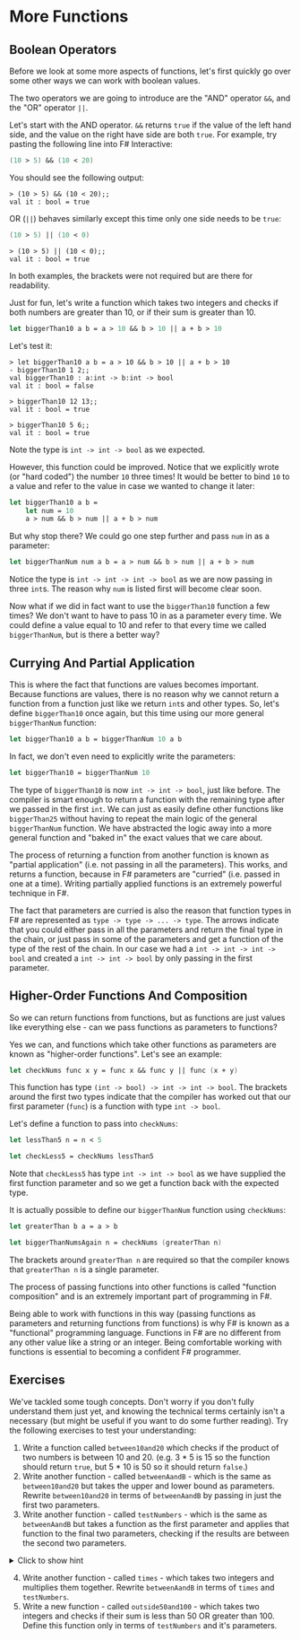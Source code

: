 # More Functions

## Boolean Operators

Before we look at some more aspects of functions, let's first quickly go over some other ways we can work with boolean values.

The two operators we are going to introduce are the "AND" operator `&&`, and the "OR" operator `||`.

Let's start with the AND operator. `&&` returns `true` if the value of the left hand side, and the value on the right have side are both `true`. For example, try pasting the following line into F# Interactive:
```fsharp
(10 > 5) && (10 < 20)
```
You should see the following output:
```
> (10 > 5) && (10 < 20);;
val it : bool = true
```
OR (`||`) behaves similarly except this time only one side needs to be `true`:
```fsharp
(10 > 5) || (10 < 0)
```
```
> (10 > 5) || (10 < 0);;
val it : bool = true
```
In both examples, the brackets were not required but are there for readability.

Just for fun, let's write a function which takes two integers and checks if both numbers are greater than 10, or if their sum is greater than 10.
```fsharp
let biggerThan10 a b = a > 10 && b > 10 || a + b > 10
```
Let's test it:
```
> let biggerThan10 a b = a > 10 && b > 10 || a + b > 10
- biggerThan10 1 2;;
val biggerThan10 : a:int -> b:int -> bool
val it : bool = false

> biggerThan10 12 13;;
val it : bool = true

> biggerThan10 5 6;;
val it : bool = true
```
Note the type is `int -> int -> bool` as we expected.

However, this function could be improved. Notice that we explicitly wrote (or "hard coded") the number `10` three times! It would be better to bind `10` to a value and refer to the value in case we wanted to change it later:
```fsharp
let biggerThan10 a b = 
    let num = 10
    a > num && b > num || a + b > num
```
But why stop there? We could go one step further and pass `num` in as a parameter:
```fsharp
let biggerThanNum num a b = a > num && b > num || a + b > num
```
Notice the type is `int -> int -> int -> bool` as we are now passing in three `int`s. The reason why `num` is listed first will become clear soon.

Now what if we did in fact want to use the `biggerThan10` function a few times? We don't want to have to pass 10 in as a parameter every time. We could define a value equal to 10 and refer to that every time we called `biggerThanNum`, but is there a better way?

## Currying And Partial Application

This is where the fact that functions are values becomes important. Because functions are values, there is no reason why we cannot return a function from a function just like we return `int`s and other types. So, let's define `biggerThan10` once again, but this time using our more general `biggerThanNum` function:
```fsharp
let biggerThan10 a b = biggerThanNum 10 a b
```
In fact, we don't even need to explicitly write the parameters:
```fsharp
let biggerThan10 = biggerThanNum 10
```
The type of `biggerThan10` is now `int -> int -> bool`, just like before. The compiler is smart enough to return a function with the remaining type after we passed in the first `int`. We can just as easily define other functions like `biggerThan25` without having to repeat the main logic of the general `biggerThanNum` function. We have abstracted the logic away into a more general function and "baked in" the exact values that we care about.

The process of returning a function from another function is known as "partial application" (i.e. not passing in all the parameters). This works, and returns a function, because in F# parameters are "curried" (i.e. passed in one at a time). Writing partially applied functions is an extremely powerful technique in F#.

The fact that parameters are curried is also the reason that function types in F# are represented as `type -> type -> ... -> type`. The arrows indicate that you could either pass in all the parameters and return the final type in the chain, or just pass in some of the parameters and get a function of the type of the rest of the chain. In our case we had a `int -> int -> int -> bool` and created a `int -> int -> bool` by only passing in the first parameter.

## Higher-Order Functions And Composition

So we can return functions from functions, but as functions are just values like everything else - can we pass functions as parameters to functions?

Yes we can, and functions which take other functions as parameters are known as "higher-order functions". Let's see an example:
```fsharp
let checkNums func x y = func x && func y || func (x + y)
```
This function has type `(int -> bool) -> int -> int -> bool`. The brackets around the first two types indicate that the compiler has worked out that our first parameter (`func`) is a function with type `int -> bool`.

Let's define a function to pass into `checkNums`:
```fsharp
let lessThan5 n = n < 5

let checkLess5 = checkNums lessThan5
```
Note that `checkLess5` has type `int -> int -> bool` as we have supplied the first function parameter and so we get a function back with the expected type.

It is actually possible to define our `biggerThanNum` function using `checkNums`:
```fsharp
let greaterThan b a = a > b

let biggerThanNumsAgain n = checkNums (greaterThan n)
```
The brackets around `greaterThan n` are required so that the compiler knows that `greaterThan n` is a single parameter.

The process of passing functions into other functions is called "function composition" and is an extremely important part of programming in F#.

Being able to work with functions in this way (passing functions as parameters and returning functions from functions) is why F# is known as a "functional" programming language. Functions in F# are no different from any other value like a string or an integer. Being comfortable working with functions is essential to becoming a confident F# programmer. 

## Exercises

We've tackled some tough concepts. Don't worry if you don't fully understand them just yet, and knowing the technical terms certainly isn't a necessary (but might be useful if you want to do some further reading). Try the following exercises to test your understanding:

1. Write a function called `between10and20` which checks if the product of two numbers is between 10 and 20. (e.g. 3 * 5 is 15 so the function should return `true`, but 5 * 10 is 50 so it should return `false`.)
2. Write another function - called `betweenAandB` - which is the same as `between10and20` but takes the upper and lower bound as parameters. Rewrite `between10and20` in terms of `betweenAandB` by passing in just the first two parameters.
3. Write another function - called `testNumbers` - which is the same as `betweenAandB` but takes a function as the first parameter and applies that function to the final two parameters, checking if the results are between the second two parameters.

<details>
  <summary>Click to show hint</summary>

`testNumbers` should have type `(int -> int -> bool) -> int -> int -> int -> int -> bool` and should start something like:
```fsharp
let testNumbers func upper lower a b =
```
</details>

4. Write another function - called `times` - which takes two integers and multiplies them together. Rewrite `betweenAandB` in terms of `times` and `testNumbers`.
5. Write a new function - called `outside50and100` - which takes two integers and checks if their sum is less than 50 OR greater than 100. Define this function only in terms of `testNumbers` and it's parameters.